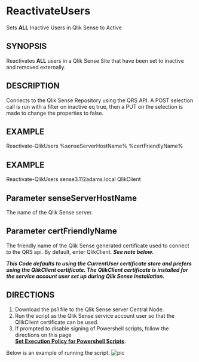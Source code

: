 # ReactivateUsers
Sets __ALL__ Inactive Users in Qlik Sense to Active

## SYNOPSIS
Reactivates __ALL__ users in a Qlik Sense Site that have been set to inactive and removed externally.
## DESCRIPTION
Connects to the Qlik Sense Repository using the QRS API.  A POST selection call is run with a filter on inactive eq true, then a PUT on the selection is made to change the properties to false.
## EXAMPLE
Reactivate-QlikUsers %senseServerHostName%  %certFriendlyName%
## EXAMPLE
Reactivate-QlikUsers sense3.112adams.local QlikClient
## Parameter senseServerHostName
The name of the Qlik Sense server.
## Parameter certFriendlyName
The friendly name of the Qlik Sense generated certificate used to connect to the QRS api.  By default, enter QlikClient.  ***See note below.***

***This Code defaults to using the CurrentUser certificate store and prefers using the QlikClient certificate.
The QlikClient certificate is installed for the service account user set up during Qlik Sense installation.***

## DIRECTIONS
1. Download the ps1 file to the Qlik Sense server Central Node.
2. Run the script as the Qlik Sense service account user so that the QlikClient certificate can be used.
3. If prompted to disable signing of Powershell scripts, follow the directions on this page     
__[Set Execution Policy for Powershell Scripts](https://github.com/eapowertools/ReactivateUsers/wiki/Changing-Execution-Signing-Policy-in-Powershell)__.

Below is an example of running the script.
![pic](https://github.com/eapowertools/ReactivateUsers/blob/master/ExampleScreenShot.png?raw=true)
